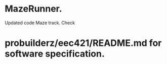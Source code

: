 # MazeRunner.
Updated code Maze track.
Check 
# probuilderz/eec421/README.md for software specification.
